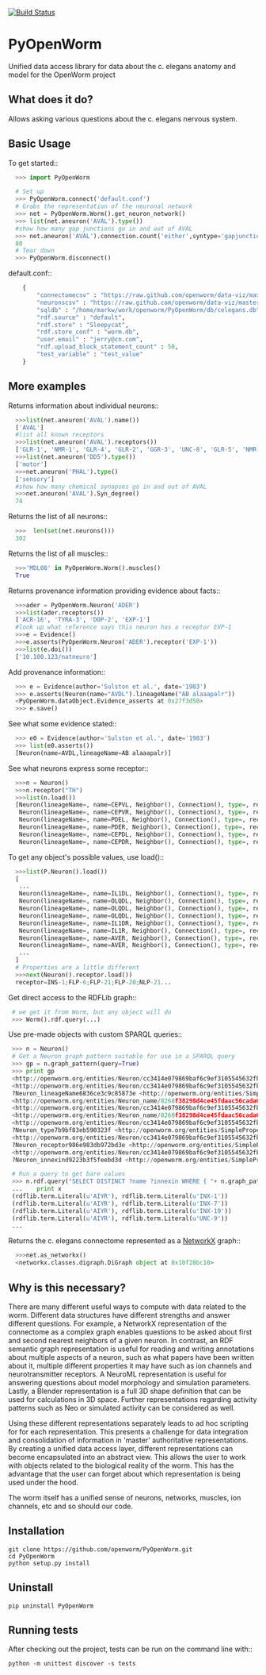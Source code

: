 [![Build Status](https://travis-ci.org/openworm/PyOpenWorm.png?branch=alpha0.5)](https://travis-ci.org/openworm/PyOpenWorm)

PyOpenWorm
===========

Unified data access library for data about the c. elegans anatomy and model for the OpenWorm project

What does it do?
----------------

Allows asking various questions about the c. elegans nervous system.

Basic Usage
-----------

To get started::

```python
  >>> import PyOpenWorm

  # Set up
  >>> PyOpenWorm.connect('default.conf')
  # Grabs the representation of the neuronal network
  >>> net = PyOpenWorm.Worm().get_neuron_network()
  >>> list(net.aneuron('AVAL').type())
  #show how many gap junctions go in and out of AVAL
  >>> net.aneuron('AVAL').connection.count('either',syntype='gapjunction')
  80
  # Tear down
  >>> PyOpenWorm.disconnect()
```

default.conf::

```python
    {
        "connectomecsv" : "https://raw.github.com/openworm/data-viz/master/HivePlots/connectome.csv",
        "neuronscsv" : "https://raw.github.com/openworm/data-viz/master/HivePlots/neurons.csv",
        "sqldb" : "/home/markw/work/openworm/PyOpenWorm/db/celegans.db",
        "rdf.source" : "default",
        "rdf.store" : "Sleepycat",
        "rdf.store_conf" : "worm.db",
        "user.email" : "jerry@cn.com",
        "rdf.upload_block_statement_count" : 50,
        "test_variable" : "test_value"
    }
```
  
  
More examples
-------------
  
Returns information about individual neurons::

```python
  >>>list(net.aneuron('AVAL').name())
  ['AVAL']
  #list all known receptors
  >>>list(net.aneuron('AVAL').receptors())
  ['GLR-1', 'NMR-1', 'GLR-4', 'GLR-2', 'GGR-3', 'UNC-8', 'GLR-5', 'NMR-2']
  >>>list(net.aneuron('DD5').type())
  ['motor']
  >>>net.aneuron('PHAL').type()
  ['sensory']
  #show how many chemical synapses go in and out of AVAL
  >>>net.aneuron('AVAL').Syn_degree()
  74
```

Returns the list of all neurons::

```python
  >>>  len(set(net.neurons()))
  302
```

Returns the list of all muscles::

```python
  >>>'MDL08' in PyOpenWorm.Worm().muscles()
  True
```


Returns provenance information providing evidence about facts::

```python
  >>>ader = PyOpenWorm.Neuron('ADER')
  >>>list(ader.receptors())
  ['ACR-16', 'TYRA-3', 'DOP-2', 'EXP-1']
  #look up what reference says this neuron has a receptor EXP-1
  >>>e = Evidence()
  >>>e.asserts(PyOpenWorm.Neuron('ADER').receptor('EXP-1')) 
  >>>list(e.doi())
  ['10.100.123/natneuro']
```

Add provenance information::

```python
  >>> e = Evidence(author='Sulston et al.', date='1983')
  >>> e.asserts(Neuron(name="AVDL").lineageName("AB alaaapalr"))
  <PyOpenWorm.dataObject.Evidence_asserts at 0x27f3d50>
  >>> e.save()
```

See what some evidence stated::
```python
  >>> e0 = Evidence(author='Sulston et al.', date='1983')
  >>> list(e0.asserts())
  [Neuron(name=AVDL,lineageName=AB alaaapalr)]
```

See what neurons express some receptor::
```python
  >>>n = Neuron()
  >>>n.receptor("TH")
  >>>list(n.load())
  [Neuron(lineageName=, name=CEPVL, Neighbor(), Connection(), type=, receptor=, innexin=),
   Neuron(lineageName=, name=CEPVR, Neighbor(), Connection(), type=, receptor=, innexin=),
   Neuron(lineageName=, name=PDEL, Neighbor(), Connection(), type=, receptor=, innexin=),
   Neuron(lineageName=, name=PDER, Neighbor(), Connection(), type=, receptor=, innexin=),
   Neuron(lineageName=, name=CEPDL, Neighbor(), Connection(), type=, receptor=, innexin=),
   Neuron(lineageName=, name=CEPDR, Neighbor(), Connection(), type=, receptor=, innexin=)]
```

To get any object's possible values, use load()::
```python
  >>>list(P.Neuron().load())
  [
   ...
   Neuron(lineageName=, name=IL1DL, Neighbor(), Connection(), type=, receptor=, innexin=),
   Neuron(lineageName=, name=OLQDL, Neighbor(), Connection(), type=, receptor=VGluT, innexin=),
   Neuron(lineageName=, name=OLQDL, Neighbor(), Connection(), type=, receptor=EAT-4, innexin=),
   Neuron(lineageName=, name=OLQDL, Neighbor(), Connection(), type=, receptor=, innexin=),
   Neuron(lineageName=, name=IL1DR, Neighbor(), Connection(), type=, receptor=, innexin=),
   Neuron(lineageName=, name=IL1R, Neighbor(), Connection(), type=, receptor=, innexin=),
   Neuron(lineageName=, name=AVER, Neighbor(), Connection(), type=, receptor=FLP-1, innexin=),
   Neuron(lineageName=, name=AVER, Neighbor(), Connection(), type=, receptor=, innexin=),
   ...
  ]
  # Properties are a little different
  >>>next(Neuron().receptor.load())
  receptor=INS-1;FLP-6;FLP-21;FLP-20;NLP-21...

```

Get direct access to the RDFLib graph::
```python
 # we get it from Worm, but any object will do
 >>> Worm().rdf.query(...)
 ```

Use pre-made objects with custom SPARQL queries::
```python
 >>> n = Neuron()
 # Get a Neuron graph pattern suitable for use in a SPARQL query
 >>> gp = n.graph_pattern(query=True)
 >>> print gp
 <http://openworm.org/entities/Neuron/cc3414e079869baf6c9ef3105545632fb8c1e3eddc2f3300311dc160> <http://www.w3.org/1999/02/22-rdf-syntax-ns#type> <http://openworm.org/entities/Neuron> .
 <http://openworm.org/entities/Neuron/cc3414e079869baf6c9ef3105545632fb8c1e3eddc2f3300311dc160> <http://openworm.org/entities/Neuron/lineageName> ?Neuron_lineageName6836ce3c9c85873e .
 ?Neuron_lineageName6836ce3c9c85873e <http://openworm.org/entities/SimpleProperty/value> ?lineageName .
 <http://openworm.org/entities/Neuron_name/8268f38298d4ce45fdaac56cada0724575774a472a6055ac40233665> <http://www.w3.org/1999/02/22-rdf-syntax-ns#type> <http://openworm.org/entities/Neuron_name> .
 <http://openworm.org/entities/Neuron/cc3414e079869baf6c9ef3105545632fb8c1e3eddc2f3300311dc160> <http://openworm.org/entities/Neuron/name> <http://openworm.org/entities/Neuron_name/8268f38298d4ce45fdaac56cada0724575774a472a6055ac40233665> .
 <http://openworm.org/entities/Neuron_name/8268f38298d4ce45fdaac56cada0724575774a472a6055ac40233665> <http://openworm.org/entities/SimpleProperty/value> "PVCR" .
 <http://openworm.org/entities/Neuron/cc3414e079869baf6c9ef3105545632fb8c1e3eddc2f3300311dc160> <http://openworm.org/entities/Neuron/type> ?Neuron_type7b9bf83eb590323f .
 ?Neuron_type7b9bf83eb590323f <http://openworm.org/entities/SimpleProperty/value> ?type .
 <http://openworm.org/entities/Neuron/cc3414e079869baf6c9ef3105545632fb8c1e3eddc2f3300311dc160> <http://openworm.org/entities/Neuron/receptor> ?Neuron_receptor986e983db972bd3e .
 ?Neuron_receptor986e983db972bd3e <http://openworm.org/entities/SimpleProperty/value> ?receptor .
 <http://openworm.org/entities/Neuron/cc3414e079869baf6c9ef3105545632fb8c1e3eddc2f3300311dc160> <http://openworm.org/entities/Neuron/innexin> ?Neuron_innexind9223b3f5feebd3d .
 ?Neuron_innexind9223b3f5feebd3d <http://openworm.org/entities/SimpleProperty/value> ?innexin

 # Run a query to get bare values
 >>> n.rdf.query("SELECT DISTINCT ?name ?innexin WHERE { "+ n.graph_pattern(True) +" filter(?innexin != <http://openworm.org/entities/variable#innexin>) }"):
 ...    print x
 (rdflib.term.Literal(u'AIYR'), rdflib.term.Literal(u'INX-1'))
 (rdflib.term.Literal(u'AIYR'), rdflib.term.Literal(u'INX-7'))
 (rdflib.term.Literal(u'AIYR'), rdflib.term.Literal(u'INX-19'))
 (rdflib.term.Literal(u'AIYR'), rdflib.term.Literal(u'UNC-9'))
 ...
 ```


Returns the c. elegans connectome represented as a [NetworkX](http://networkx.github.io/documentation/latest/) graph::

```python
  >>>net.as_networkx()
  <networkx.classes.digraph.DiGraph object at 0x10f28bc10>
```

Why is this necessary?
----------------------

There are many different useful ways to compute with data related to the worm.
Different data structures have different strengths and answer different questions.
For example, a NetworkX representation of the connectome as a complex graph enables
questions to be asked about first and second nearest neighbors of a given neuron.
In contrast, an RDF semantic graph representation is useful for reading and 
writing annotations about multiple aspects of a neuron, such as what papers 
have been written about it, multiple different properties it may have such as
ion channels and neurotransmitter receptors.  A NeuroML representation is useful
for answering questions about model morphology and simulation parameters.  Lastly,
a Blender representation is a full 3D shape definition that can be used for 
calculations in 3D space.  Further representations regarding activity patterns
such as Neo or simulated activity can be considered as well.

Using these different representations separately leads to ad hoc scripting for
for each representation.  This presents a challenge for data integration and 
consolidation of information in 'master' authoritative representations.  By
creating a unified data access layer, different representations
can become encapsulated into an abstract view.  This allows the user to work with
objects related to the biological reality of the worm.  This has the advantage that 
the user can forget about which representation is being used under the hood.  

The worm itself has a unified sense of neurons, networks, muscles,
ion channels, etc and so should our code.

Installation
------------

    git clone https://github.com/openworm/PyOpenWorm.git
    cd PyOpenWorm
    python setup.py install
    
Uninstall
----------

    pip uninstall PyOpenWorm

Running tests
-------------

After checking out the project, tests can be run on the command line with::

    python -m unittest discover -s tests

